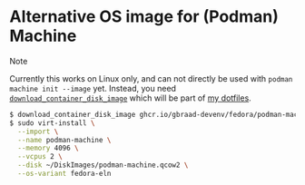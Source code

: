 Alternative OS image for (Podman) Machine
=========================================

> [!NOTE] 
> Currently this works on Linux only, and can not directly be used with `podman machine init --image` yet. Instead, you
> need [`download_container_disk_image`](https://github.com/gbraad-dotfiles/upstream/issues/81#issuecomment-2720544026)
> which will be part of [my dotfiles](https://github.com/gbraad-dotfiles/upstream).


```bash
$ download_container_disk_image ghcr.io/gbraad-devenv/fedora/podman-machine-os ~/DiskImages/podman-machine.qcow2
$ sudo virt-install \
  --import \
  --name podman-machine \
  --memory 4096 \
  --vcpus 2 \
  --disk ~/DiskImages/podman-machine.qcow2 \
  --os-variant fedora-eln
```
